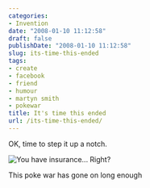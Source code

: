 ```yaml
---
categories:
- Invention
date: "2008-01-10 11:12:58"
draft: false
publishDate: "2008-01-10 11:12:58"
slug: its-time-this-ended
tags:
- create
- facebook
- friend
- humour
- martyn smith
- pokewar
title: It's time this ended
url: /its-time-this-ended/
---
```

OK, time to step it up a notch.

![You have insurance...
Right?](https://turbo.geekorium.com.au/wp-content/uploads/2182191599_01321ef085_o.png)

This poke war has gone on long enough